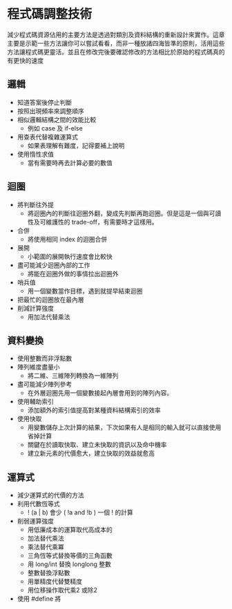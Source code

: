 # 程式碼調整技術
減少程式碼資源佔用的主要方法是透過對類別及資料結構的重新設計來實作。這章主要是示範一些方法讓你可以嘗試看看，而非一種放諸四海皆準的原則，活用這些方法讓程式碼更靈活。並且在修改完後要確認修改的方法相比於原始的程式碼真的有更快的速度
## 邏輯
* 知道答案後停止判斷
* 按照出現頻率來調整順序
* 相似邏輯結構之間的效能比較
	* 例如 case 及 if-else
* 用查表代替複雜運算式
	* 如果表理解有難度，記得要補上說明
* 使用惰性求值
	* 當有需要時再去計算必要的數值
## 迴圈
* 將判斷往外提
	* 將迴圈內的判斷往迴圈外翻，變成先判斷再跑迴圈。但是這是一個與可讀性及可維護性的 trade-off，有需要時才這樣用。
* 合併
	* 將使用相同 index 的迴圈合併
* 展開
	* 小範圍的展開執行速度會比較快
* 盡可能減少迴圈內部的工作
	* 將能在迴圈外做的事情拉出迴圈外
* 哨兵值
	* 用一個變數當作目標，遇到就提早結束迴圈
* 把最忙的迴圈放在最內層
* 削減計算強度
	* 用加法代替乘法
## 資料變換
* 使用整數而非浮點數
* 陣列維度盡量小
	* 將二維、三維陣列轉換為一維陣列
* 盡可能減少陣列參考
	* 在外層迴圈先用一個變數接起內層會用到的陣列內容。
* 使用輔助索引
	* 添加額外的索引值提高對某種資料結構索引的效率
* 使用快取
	* 用變數儲存上次計算的結果，下次如果有人是相同的輸入就可以直接使用省掉計算
	* 關鍵在於讀取快取、建立未快取的資訊以及命中機率
	* 建立新元素的代價愈大，建立快取的效益就愈高
## 運算式
* 減少運算式的代價的方法
* 利用代數恆等式
	* ! (a | b) 會少 ( !a and !b ) 一個 ! 的計算
* 削弱運算強度
	* 用低廉成本的運算取代高成本的
	* 加法替代乘法
	* 乘法替代乘冪
	* 三角恆等式替換等價的三角函數
	* 用 long/int 替換 longlong 整數
	* 整數替換浮點數
	* 用單精度代替雙精度
	* 用位移操作取代乘2 或除2
* 使用 #define 將
<!--stackedit_data:
eyJoaXN0b3J5IjpbOTIwMTM2NjY4LDEyMjMwODMxNTQsNjAyMT
U1NTk1LDQyMzE2Mjg1MSwxMDIzMzk1MzkxLC05ODk5NTY2MDMs
MTk2MTg5MTAxNiwtOTg4MzI5MjMzLDE0NjMwOTI3ODQsLTEzNj
U3NTU5NTYsLTEyMTA4NDYxOTcsNDkwMTcyNDM2LC00MTA5NTYy
NjldfQ==
-->